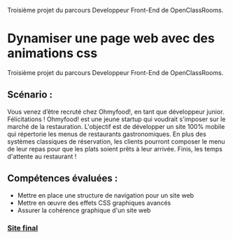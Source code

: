 

Troisième projet du parcours Developpeur Front-End de OpenClassRooms.


# Dynamiser une page web avec des animations css

Troisième projet du parcours Developpeur Front-End de OpenClassRooms.

## Scénario :
  
 Vous venez d’être recruté chez Ohmyfood!, en tant que développeur junior. Félicitations !
Ohmyfood! est une jeune startup qui voudrait s'imposer sur le marché de la restauration. L'objectif est de développer un site 100% mobile qui répertorie les menus de restaurants gastronomiques. En plus des systèmes classiques de réservation, les clients pourront composer le menu de leur repas pour que les plats soient prêts à leur arrivée. Finis, les temps d'attente au restaurant !

## Compétences évaluées :

  * Mettre en place une structure de navigation pour un site web
  * Mettre en œuvre des effets CSS graphiques avancés
  * Assurer la cohérence graphique d'un site web

### [Site final](https://achtaitaipai.github.io/charlesCailleteau_03-09-2021/)
